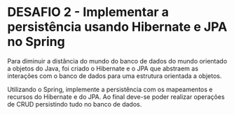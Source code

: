 # DESAFIO 2 - Implementar a persistência usando Hibernate e JPA no Spring

Para diminuir a distância do mundo do banco de dados do mundo orientado a objetos do Java, foi criado o Hibernate e o JPA que abstraem as interações com o banco de dados para uma estrutura orientada a objetos.

Utilizando o Spring, implemente a persistência com os mapeamentos e recursos do Hibernate e do JPA. Ao final deve-se poder realizar operações de CRUD persistindo tudo no banco de dados.
